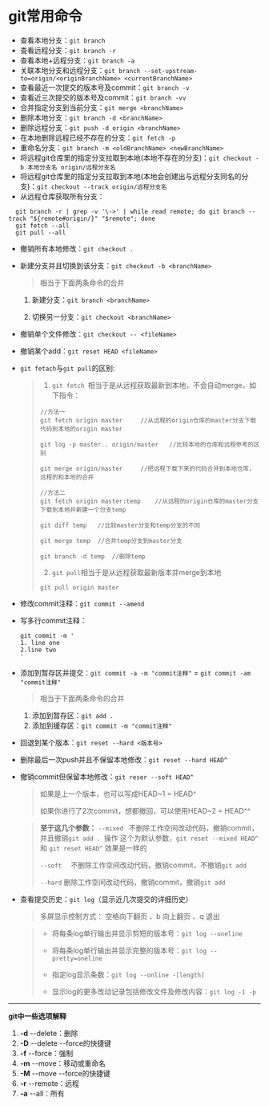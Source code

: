 # git常用命令

+ 查看本地分支：`git branch`
+ 查看远程分支：`git branch -r`
+ 查看本地+远程分支：`git branch -a`
+ 关联本地分支和远程分支：`git branch --set-upstream-to=origin/<originBranchName> <currentBranchName>`
+ 查看最近一次提交的版本号及commit：`git branch -v`
+ 查看近三次提交的版本号及commit：`git branch -vv`
+ 合并指定分支到当前分支：`git merge <branchName>`
+ 删除本地分支：`git branch -d <branchName>`
+ 删除远程分支：`git push -d origin <branchName>`
+ 在本地删除远程已经不存在的分支：`git fetch -p`
+ 重命名分支：`git branch -m <oldBranchName> <newBranchName>`
+ 将远程git仓库里的指定分支拉取到本地(本地不存在的分支)：`git checkout -b 本地分支名 origin/远程分支名`
+ 将远程git仓库里的指定分支拉取到本地(本地会创建出与远程分支同名的分支)：`git checkout --track origin/远程分支名`
+ 从远程仓库获取所有分支：

```
  git branch -r | grep -v '\->' | while read remote; do git branch --track "${remote#origin/}" "$remote"; done
  git fetch --all
  git pull --all
```

- 撤销所有本地修改：`git checkout . `

- 新建分支并且切换到该分支：`git checkout -b <branchName>`

  > 相当于下面两条命令的合并

  1. 新建分支：`git branch <branchName>`

  2. 切换另一分支：`git checkout <branchName>`

- 撤销单个文件修改：`git checkout -- <fileName>`

- 撤销某个add：`git reset HEAD <fileName>`

- `git fetach`与`git pull`的区别:

  > 1. `git fetch `相当于是从远程获取最新到本地，不会自动merge，如下指令：
  >
  > ```git
  > //方法一
  > git fetch origin master		//从远程的origin仓库的master分支下载代码到本地的origin master
  > 
  > git log -p master.. origin/master	//比较本地的仓库和远程参考的区别
  > 
  > git merge origin/master 	//把远程下载下来的代码合并到本地仓库，远程的和本地的合并
  > 
  > //方法二
  > git fetch origin master:temp	//从远程的origin仓库的master分支下载到本地并新建一个分支temp
  > 
  > git diff temp	//比较master分支和temp分支的不同
  > 
  > git merge temp	//合并temp分支到master分支
  > 
  > git branch -d temp	//删除temp
  > ```
  >
  > 2. `git pull`相当于是从远程获取最新版本并merge到本地
  >
  > ```git
  > git pull origin master
  > ```
  >
  >

- 修改commit注释：`git commit --amend`

- 写多行commit注释：

  ```
  git commit -m '
  1. line one
  2.line two
  '
  ```

- 添加到暂存区并提交：`git commit -a -m "commit注释"` = `git commit -am "commit注释"`

  > 相当于下面两条命令的合并

  1. 添加到暂存区：`git add .`
  2. 添加到缓存区：`git commit -m "commit注释"`

- 回退到某个版本：`git reset --hard <版本号>`

- 删除最后一次push并且不保留本地修改：`git reset --hard HEAD^`

- 撤销commit但保留本地修改：`git reser --soft HEAD^`

  > 如果是上一个版本，也可以写成HEAD~1 = HEAD^
  >
  > 如果你进行了2次commit，想都撤回，可以使用HEAD~2 = HEAD^^

  > **至于这几个参数：**
  > `--mixed `
  > 不删除工作空间改动代码，撤销commit，并且撤销`git add . `操作
  > 这个为默认参数，`git reset --mixed HEAD^ `和 `git reset HEAD^` 效果是一样的
  >
  > `--soft  `
  > 不删除工作空间改动代码，撤销commit，不撤销`git add `
  >
  > `--hard`
  > 删除工作空间改动代码，撤销commit，撤销`git add `

- 查看提交历史：`git log`（显示近几次提交的详细历史）

  > 多屏显示控制方式： 空格向下翻页 、b 向上翻页 、q 退出

  > - 将每条log单行输出并显示剪短的版本号：`git log --oneline`
  >
  > - 将每条log单行输出并显示完整的版本号：`git log --pretty=oneline`
  >
  > - 指定log显示条数：`git log --online -[length]`
  >
  > - 显示log的更多改动记录包括修改文件及修改内容：`git log -1 -p`

---

**git中一些选项解释**

1. **-d**  --delete：删除
2. **-D**  --delete --force的快捷键
3. **-f**  --force：强制
4. **-m**  --move：移动或重命名
5. **-M**  --move --force的快捷键
6. **-r**  --remote：远程
7. **-a**  --all：所有



